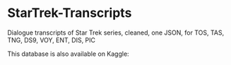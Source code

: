 # StarTrek-Transcripts
Dialogue transcripts of Star Trek series, cleaned, one JSON, for TOS, TAS, TNG, DS9, VOY, ENT, DIS, PIC

This database is also available on Kaggle: 
